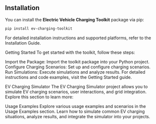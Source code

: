 ## Installation

You can install the **Electric Vehicle Charging Toolkit** package via pip:

```bash
pip install ev-charging-toolkit
```

For detailed installation instructions and supported platforms, refer to the Installation Guide.

Getting Started
To get started with the toolkit, follow these steps:

Import the Package: Import the toolkit package into your Python project.
Configure Charging Scenarios: Set up and configure charging scenarios.
Run Simulations: Execute simulations and analyze results.
For detailed instructions and code examples, visit the Getting Started guide.

EV Charging Simulator
The EV Charging Simulator project allows you to simulate EV charging scenarios, user interactions, and grid integration. Explore this section to learn more:

Usage Examples
Explore various usage examples and scenarios in the Usage Examples section. Learn how to simulate common EV charging situations, analyze results, and integrate the simulator into your projects.
